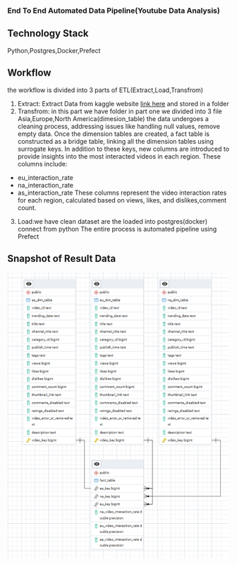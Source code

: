### End To End Automated Data Pipeline(Youtube Data Analysis)
## Technology Stack
Python,Postgres,Docker,Prefect
## Workflow
the workflow is divided into 3 parts of ETL(Extract,Load,Transfrom)
1. Extract: Extract Data from kaggle website [link here](https://www.kaggle.com/datasets/datasnaek/youtube-new) and stored in a folder 
2. Transfrom: in this part we have folder in part one we divided into 3 file Asia,Europe,North America(dimesion_table) the data undergoes a cleaning process, addressing issues like handling null values, remove empty data. Once the dimension tables are created, a fact table is constructed as a bridge table, linking all the dimension tables using surrogate keys. In addition to these keys, new columns are introduced to provide insights into the most interacted videos in each region. These columns include:
 - eu_interaction_rate
 - na_interaction_rate
 - as_interaction_rate
These columns represent the video interaction rates for each region, calculated based on views, likes, and dislikes,comment count.
3. Load:we have clean dataset are the loaded into postgres(docker) connect from python 
The entire process is automated pipeline using Prefect

## Snapshot of Result Data
![Result_Data](Result_Data.png)
